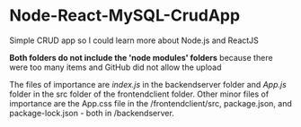 # Node-React-MySQL-CrudApp
Simple CRUD app so I could learn more about Node.js and ReactJS

**Both folders do not include the 'node modules' folders** because there were too many items and GitHub did not allow the upload

The files of importance are *index.js* in the backendserver folder and *App.js* folder in the src folder of the frontendclient folder. Other minor files of importance are the App.css file in the /frontendclient/src, package.json, and package-lock.json - both in /backendserver.
